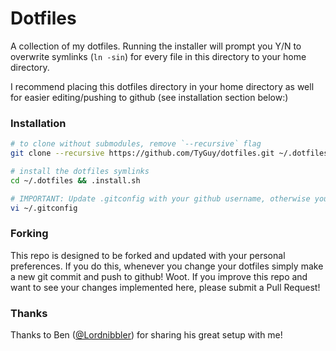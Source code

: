 # Dotfiles

A collection of my dotfiles. Running the installer will prompt you Y/N to overwrite symlinks (`ln -sin`) for every file in this directory to your home directory.

I recommend placing this dotfiles directory in your home directory as well for easier editing/pushing to github (see installation section below:)

### Installation

```sh
# to clone without submodules, remove `--recursive` flag
git clone --recursive https://github.com/TyGuy/dotfiles.git ~/.dotfiles

# install the dotfiles symlinks
cd ~/.dotfiles && .install.sh

# IMPORTANT: Update .gitconfig with your github username, otherwise you will be committing as me!
vi ~/.gitconfig
```

### Forking

This repo is designed to be forked and updated with your personal preferences. If you do this, whenever you change your dotfiles simply make a new git commit and push to github!  Woot. If you improve this repo and want to see your changes implemented here, please submit a Pull Request!

### Thanks
Thanks to Ben ([@Lordnibbler](https://github.com/lordnibbler)) for sharing his great setup with me!
